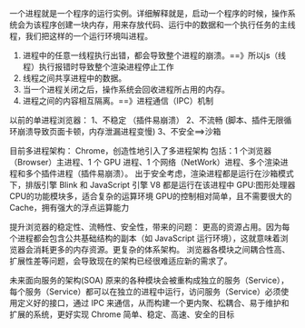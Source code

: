 一个进程就是一个程序的运行实例。详细解释就是，启动一个程序的时候，操作系统会为该程序创建一块内存，用来存放代码、运行中的数据和一个执行任务的主线程，我们把这样的一个运行环境叫进程。
1. 进程中的任意一线程执行出错，都会导致整个进程的崩溃。==》所以js（线程）执行报错时导致整个渲染进程停止工作
2. 线程之间共享进程中的数据。
3. 当一个进程关闭之后，操作系统会回收进程所占用的内存。
4. 进程之间的内容相互隔离。==》进程通信（IPC）机制

以前的单进程浏览器：
1、不稳定 （插件易崩溃）
2、不流畅 (脚本、插件无限循环崩溃导致页面卡顿，内存泄漏进程变慢)
3、不安全==>沙箱


目前多进程架构： Chrome，创造性地引入了多进程架构
包括：1 个浏览器（Browser）主进程、1 个 GPU 进程、1 个网络（NetWork）进程、多个渲染进程和多个插件进程（插件易崩溃）。
出于安全考虑，渲染进程都是运行在沙箱模式下，排版引擎 Blink 和 JavaScript 引擎 V8 都是运行在该进程中
GPU:图形处理器
CPU的功能模块多，适合复杂的运算环境
GPU的控制相对简单，且不需要很大的Cache，拥有强大的浮点运算能力

提升浏览器的稳定性、流畅性、安全性，带来的问题：
更高的资源占用。因为每个进程都会包含公共基础结构的副本（如 JavaScript 运行环境），这就意味着浏览器会消耗更多的内存资源。更复杂的体系架构。
浏览器各模块之间耦合性高、扩展性差等问题，会导致现在的架构已经很难适应新的需求了。


未来面向服务的架构(SOA)
原来的各种模块会被重构成独立的服务（Service），每个服务（Service）都可以在独立的进程中运行，访问服务（Service）必须使用定义好的接口，通过 IPC 来通信，从而构建一个更内聚、松耦合、易于维护和扩展的系统，更好实现 Chrome 简单、稳定、高速、安全的目标